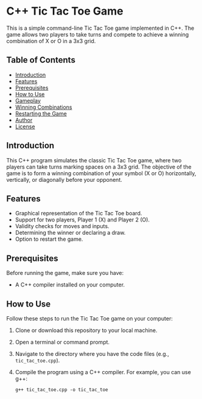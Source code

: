 # C++ Tic Tac Toe Game

This is a simple command-line Tic Tac Toe game implemented in C++. The game allows two players to take turns and compete to achieve a winning combination of X or O in a 3x3 grid.

## Table of Contents

- [Introduction](#introduction)
- [Features](#features)
- [Prerequisites](#prerequisites)
- [How to Use](#how-to-use)
- [Gameplay](#gameplay)
- [Winning Combinations](#winning-combinations)
- [Restarting the Game](#restarting-the-game)
- [Author](#author)
- [License](#license)

## Introduction

This C++ program simulates the classic Tic Tac Toe game, where two players can take turns marking spaces on a 3x3 grid. The objective of the game is to form a winning combination of your symbol (X or O) horizontally, vertically, or diagonally before your opponent.

## Features

- Graphical representation of the Tic Tac Toe board.
- Support for two players, Player 1 (X) and Player 2 (O).
- Validity checks for moves and inputs.
- Determining the winner or declaring a draw.
- Option to restart the game.

## Prerequisites

Before running the game, make sure you have:

- A C++ compiler installed on your computer.

## How to Use

Follow these steps to run the Tic Tac Toe game on your computer:

1. Clone or download this repository to your local machine.

2. Open a terminal or command prompt.

3. Navigate to the directory where you have the code files (e.g., `tic_tac_toe.cpp`).

4. Compile the program using a C++ compiler. For example, you can use g++:

   ```shell
   g++ tic_tac_toe.cpp -o tic_tac_toe

